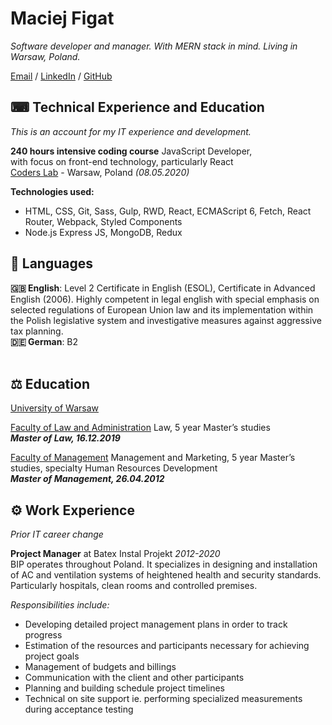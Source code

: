 # Maciej Figat

_Software developer and manager. With MERN stack in mind. Living in Warsaw, Poland._ <br>

[Email](mailto:MaciejFigat@protonmail.com) / [LinkedIn](https://www.linkedin.com/in/maciej-figat/) / [GitHub](https://github.com/MaciejFigat)

## ⌨ Technical Experience and Education
_This is an account for my IT experience and development._
<br>

**240 hours intensive coding course** JavaScript Developer,  
with focus on front-end technology, particularly React<br>
[Coders Lab](https://coderslab.pl/pl/) - Warsaw, Poland _(08.05.2020)_<br>

**Technologies used:**
- HTML, CSS, Git, Sass, Gulp, RWD, React, ECMAScript 6, Fetch, React Router, Webpack, Styled Components
- Node.js Express JS, MongoDB, Redux  



## 💬 Languages

**🇬🇧 English**: Level 2 Certificate in English (ESOL), Certificate in Advanced English (2006). Highly competent in legal english with special emphasis on selected regulations of European Union law and its implementation within the Polish legislative system and investigative measures against aggressive tax planning. <br>
**🇩🇪 German**: B2
<br><br>

## ⚖ Education
[University of Warsaw](https://en.uw.edu.pl/)<br>

[Faculty of Law and Administration](https://www.wpia.uw.edu.pl/pl) Law, 5 year Master’s studies<br>
**_Master of Law, 16.12.2019_**

 [Faculty of Management](http://www.wz.uw.edu.pl/) Management and Marketing, 5 year Master’s studies,  specialty Human Resources Development <br>
**_Master of Management, 26.04.2012_**

## ⚙ Work Experience 
_Prior IT career change_

**Project Manager** at Batex Instal Projekt _2012-2020_ <br>
BIP operates throughout Poland. It specializes in designing and installation of AC and ventilation systems of heightened health and security standards. Particularly hospitals, clean rooms and controlled premises. <br>

*Responsibilities include:*
- Developing detailed project management plans in order to track progress
- Estimation of the resources and participants necessary for achieving project goals
- Management of budgets and billings
- Communication with the client and other participants
- Planning and building schedule project timelines 
- Technical on site support ie. performing specialized measurements during acceptance testing


